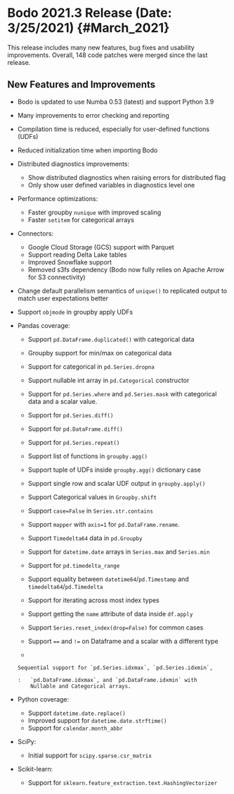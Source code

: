 Bodo 2021.3 Release (Date: 3/25/2021) {#March_2021}
=====================================

This release includes many new features, bug fixes and usability
improvements. Overall, 148 code patches were merged since the last
release.

## New Features and Improvements

-   Bodo is updated to use Numba 0.53 (latest) and support Python 3.9

-   Many improvements to error checking and reporting

-   Compilation time is reduced, especially for user-defined functions
    (UDFs)

-   Reduced initialization time when importing Bodo

-   Distributed diagnostics improvements:

    -   Show distributed diagnostics when raising errors for
        distributed flag
    -   Only show user defined variables in diagnostics level one

-   Performance optimizations:

    -   Faster groupby `nunique` with improved scaling
    -   Faster `setitem` for categorical arrays

-   Connectors:

    -   Google Cloud Storage (GCS) support with Parquet
    -   Support reading Delta Lake tables
    -   Improved Snowflake support
    -   Removed s3fs dependency (Bodo now fully relies on Apache Arrow
        for S3 connectivity)

-   Change default parallelism semantics of `unique()` to replicated
    output to match user expectations better

-   Support `objmode` in groupby apply UDFs

-   Pandas coverage:

    -   Support `pd.DataFrame.duplicated()` with categorical data
    >
    -   Groupby support for min/max on categorical data
    >
    -   Support for categorical in `pd.Series.dropna`
    >
    -   Support nullable int array in `pd.Categorical` constructor
    >
    -   Support for `pd.Series.where` and `pd.Series.mask` with
        categorical data and a scalar value.
    >
    -   Support for `pd.Series.diff()`
    >
    -   Support for `pd.DataFrame.diff()`
    >
    -   Support for `pd.Series.repeat()`
    >
    -   Support list of functions in `groupby.agg()`
    >
    -   Support tuple of UDFs inside `groupby.agg()` dictionary case
    >
    -   Support single row and scalar UDF output in `groupby.apply()`
    >
    -   Support Categorical values in `Groupby.shift`
    >
    -   Support `case=False` in `Series.str.contains`
    >
    -   Support `mapper` with `axis=1` for `pd.DataFrame.rename`.
    >
    -   Support `Timedelta64` data in `pd.Groupby`
    >
    -   Support for `datetime.date` arrays in `Series.max` and
        `Series.min`
    >
    -   Support for `pd.timedelta_range`
    >
    -   Support equality between `datetime64`/`pd.Timestamp` and
        `timedelta64`/`pd.Timedelta`
    >
    -   Support for iterating across most index types
    >
    -   Support getting the `name` attribute of data inside `df.apply`
    >
    -   Support `Series.reset_index(drop=False)` for common cases
    >
    -   Support `==` and `!=` on Dataframe and a scalar with a
        different type
    >
    -   
    >
        Sequential support for `pd.Series.idxmax`, `pd.Series.idxmin`,
    >
        :   `pd.DataFrame.idxmax`, and `pd.DataFrame.idxmin` with
            Nullable and Categorical arrays.

-   Python coverage:

    -   Support `datetime.date.replace()`
    -   Improved support for `datetime.date.strftime()`
    -   Support for `calendar.month_abbr`

-   SciPy:

    -   Initial support for `scipy.sparse.csr_matrix`

-   Scikit-learn:

    -   Support for
        `sklearn.feature_extraction.text.HashingVectorizer`
